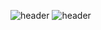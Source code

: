 ![header](https://capsule-render.vercel.app/api?type=waving&color=272343&height=250&section=header&text=Hello!%20지연비&fontSize=90&animation=fadeIn&fontAlignY=38&descAlignY=60&descAlign=62&fontColor=f7f7f7)
![header](https://capsule-render.vercel.app/api?type=waving&color=272343&height=250&section=header&text=Hello!%20지연비&fontSize=90&animation=fadeIn&fontAlignY=38&descAlignY=60&descAlign=62&fontColor=f7f7f7)

